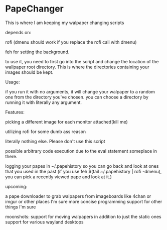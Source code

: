 # PapeChanger
This is where I am keeping my walpaper changing scripts

depends on:

rofi (dmenu should work if you replace the rofi call with dmenu)

feh for setting the background.

to use it, you need to first go into the script and change the location of the wallpaper root directory. This is where the directories containing your images should be kept. 

Usage:

if you run it with no arguments, it will change your walpaper to a random one from the directory you've chosen. you can choose a directory by running it with literally any argument. 

Features:

picking a different image for each monitor attached(kill me)

utilizing rofi for some dumb ass reason

literally nothing else. Please don't use this script

possible arbitrary code execution due to the eval statement someplace in there. 

logging your papes in ~/.papehistory so you can go back and look at ones that you used in the past (if you use feh $(tail ~/.papehistory | rofi -dmenu), you can pick a recently viewed pape and look at it.)

upcoming:

a pape downloader to grab walpapers from imageboards like 4chan or imgur or other places I'm sure
more concise programming
support for other things I'm sure


moonshots:
support for moving walpapers in addition to just the static ones
support for various wayland desktops

